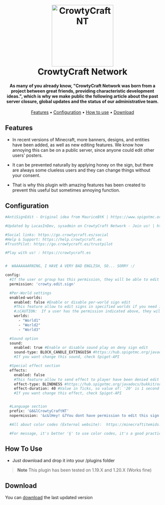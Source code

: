 
<h1 align="center">
  <br>
  <a href="http://www.crowtycraft.es"><img src="https://img.crowtycraft.es/img/logo-cw-main.png" alt="CrowtyCraftNT" width="200"></a>
  <br>
  CrowtyCraft Network
  <br>
</h1>

<h4 align="center">As many of you already know, "CrowtyCraft Network was born from a project between great friends, providing characteristic development ideas.", which is why we make public the following article about the past server closure, global updates and the status of our administrative team.</h4>

<p align="center">
  <a href="#features">Features</a> •
  <a href="#configuration">Configuration</a> •
  <a href="#how-to-use">How to use</a> •
  <a href="#download">Download</a>
</p>

## Features

* In recent versions of Minecraft, more banners, designs, and entities have been added, as well as new editing features. We know how annoying this can be on a public server, since anyone could edit other users' posters. 

* It can be prevented naturally by applying honey on the sign, but there are always some clueless users and they can change things without your consent. 

* That is why this plugin with amazing features has been created to prevent this useful but sometimes annoying function.


## Configuration

```bash
#AntiSignEdit - Original idea from MauriceBtK | https://www.spigotmc.org/resources/disable-edit-signs-1-0.110653/

#Updated by LucasInDev, sysadmin on CrowtyCraft Network - Join us! | https://crowtycraft.es

#Social links: https://go.crowtycraft.es/social
#Help & Support: https://help.crowtycraft.es
#TrustPilot: https://go.crowtycraft.es/trustpilot

#Play with us! : https://crowtycraft.es


#  WAAAAAAARNING, I HAVE A VERY BAD ENGLISH, SO... SORRY :/

config:
  #If the user or group has this permission, they will be able to edit signs
  permission: 'crowty.edit.sign'

  #Per-World settings
  enabled-worlds:
    enabled: false #Enable or disable per-world sign edit
    #This feature allow to edit signs in specified worlds if you need it
    #⚠️CAUTION:  If a user has the permission indicated above, they will be able to edit the poster even if they are in a world where it is prohibited
    worlds:
      - "World1"
      - "World2"
      - "World3"

  #Sound option
  sound:
    enabled: true #Enable or disable sound play on deny sign edit
    sound-type: BLOCK_CANDLE_EXTINGUISH #https://hub.spigotmc.org/javadocs/bukkit/org/bukkit/Sound.html
    #If you want change this sound, check Spigot-API

  #Special effect section
  effects:
    enabled: false
    #This feature allow to send effect to player have been denied edit of a sign
    effect-type: BLINDNESS #https://hub.spigotmc.org/javadocs/bukkit/org/bukkit/potion/PotionEffectType.html
    effect-duration: 40 #Value in Ticks, so value of: '20' is 1 second
    #If you want change this effect, check Spigot-API


  #Language section
  prefix: '&6&lCrowtyCraftNT'
  nopermission: '&c&lHey! &7You dont have permission to edit this sign...'

  #All about color codes (External website):  https://minecraftitemids.com/color-codes

  #For message, it's better '§' to use color codes, it's a good practice of optimization, example: §6§lCrowtyCraftNT
```


## How To Use

* Just download and drop it into your /plugins folder

> **Note**
> This plugin has been tested on 1.19.X and 1.20.X (Works fine)


## Download

You can [download](https://github.com/LucasInDev/crowty-anti-sign-edit/releases/tag/1.0-SNAPSHOT) the last updated version
